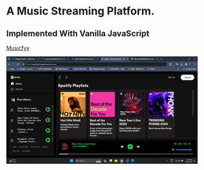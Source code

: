 # A Music Streaming Platform.
## Implemented With Vanilla JavaScript
[Musicfyy](https://musicfyy.freewebhostmost.com/)

![Musicfyy Image](https://github.com/PaulAyushmaan/Musicfyy/blob/main/Screenshot%20(299).png)
